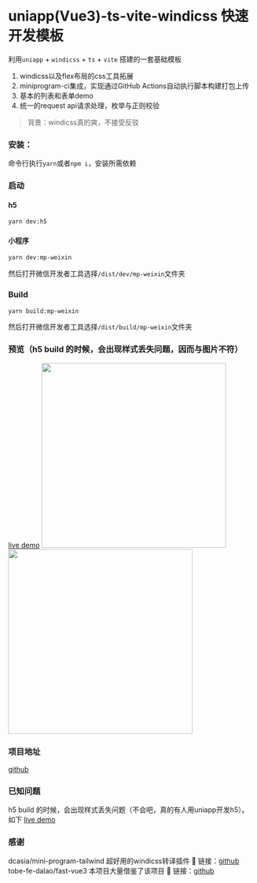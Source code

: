 # uniapp(Vue3)-ts-vite-windicss 快速开发模板
利用`uniapp` + `windicss` + `ts` + `vite` 搭建的一套基础模板

1. windicss以及flex布局的css工具拓展
2. miniprogram-ci集成，实现通过GitHub Actions自动执行脚本构建打包上传
3. 基本的列表和表单demo
4. 统一的request api请求处理，枚举与正则校验


>背景：windicss真的爽，不接受反驳

### 安装：
命令行执行` yarn `或者`npm i`，安装所需依赖


### 启动

#### h5
```bash
yarn dev:h5
```
#### 小程序
```bash
yarn dev:mp-weixin
```
然后打开微信开发者工具选择`/dist/dev/mp-weixin`文件夹

### Build
```bash
yarn build:mp-weixin
```
然后打开微信开发者工具选择`/dist/build/mp-weixin`文件夹

### 预览（h5 build 的时候，会出现样式丢失问题，因而与图片不符）
[live demo](http://uniapp-template.demo.qqoc.co/#/)
<img src="https://user-images.githubusercontent.com/75962592/184828613-e11f3d35-7288-4706-91fe-a1d26da994ee.PNG" width=375 />
<img src="https://user-images.githubusercontent.com/75962592/184828651-17200da9-251f-4c17-a0fb-ecd811b75f2c.PNG" width=375 />


### 项目地址
[github](https://github.com/sjtuli/uniapp-ts-windicss-pinia)

### 已知问题
h5 build 的时候，会出现样式丢失问题（不会吧，真的有人用uniapp开发h5）。
如下
[live demo](http://uniapp-template.demo.qqoc.co/#/)

### 感谢
dcasia/mini-program-tailwind 超好用的windicss转译插件
🔗 链接：[github](https://github.com/dcasia/mini-program-tailwind)
tobe-fe-dalao/fast-vue3  本项目大量借鉴了该项目
🔗 链接：[github](https://github.com/tobe-fe-dalao/fast-vue3)
